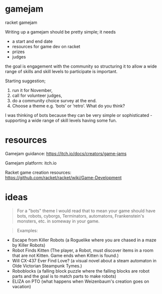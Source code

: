 # gamejam
racket gamejam

Writing up a gamejam should be pretty simple; it needs
* a start and end date
* resources for game dev on racket
* prizes  
* judges

the goal is engagement with the community so structuring it to allow a wide range of skills and skill levels to participate is important. 

Starting suggestion; 
1. run it for November, 
2. call for volunteer judges, 
3. do a community choice survey at the end. 
4. Choose a theme e.g. ‘bots’ or ‘retro’. What do you think?

I was thinking of bots because they can be very simple or sophisticated - supporting a wide range of skill levels having some fun.


# resources

Gamejam guidance: <https://itch.io/docs/creators/game-jams>

Gamejam platform: itch.io

Racket game creation resources: <https://github.com/racket/racket/wiki/Game-Development>

# ideas 

> For a "bots" theme I would read that to mean your game should have bots, robots, cyborgs, Terminators, automatons, Frankenstein's monsters, etc. in someway in your game. 

> Examples:
- Escape from Killer Robots (a Roguelike where you are chased in a maze by Killer Robots)
- Robot Finds Kitten (The player, a Robot, must discover items in a room that are not Kitten.  Game ends when Kitten is found.)
- Will CX-437 Ever Find Love? (a visual novel about a steam automaton in Olde Victorian Steampunk Tymes.)
- Roboblocks (a falling block puzzle where the falling blocks are robot parts and the goal is to match parts to make robots)
- ELIZA on PTO (what happens when Weizenbaum's creation goes on vacation)
